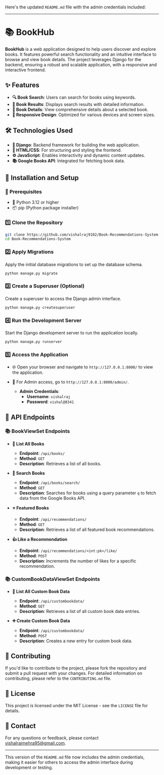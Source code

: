 Here's the updated `README.md` file with the admin credentials included:

---

# 📚 BookHub

**BookHub** is a web application designed to help users discover and explore books. It features powerful search functionality and an intuitive interface to browse and view book details. The project leverages Django for the backend, ensuring a robust and scalable application, with a responsive and interactive frontend.

## ✨ Features

- **🔍 Book Search**: Users can search for books using keywords.
- **📑 Book Results**: Displays search results with detailed information.
- **📘 Book Details**: View comprehensive details about a selected book.
- **📱 Responsive Design**: Optimized for various devices and screen sizes.

## 🛠️ Technologies Used

- **🧰 Django**: Backend framework for building the web application.
- **🎨 HTML/CSS**: For structuring and styling the frontend.
- **⚙️ JavaScript**: Enables interactivity and dynamic content updates.
- **📚 Google Books API**: Integrated for fetching book data.

## 🚀 Installation and Setup

### 📝 Prerequisites

- 🐍 Python 3.12 or higher
- 📦 pip (Python package installer)

### 1️⃣ Clone the Repository

```bash
git clone https://github.com/vishalraj9102/Book-Recommendations-System.git
cd Book-Recommendations-System
```

### 2️⃣ Apply Migrations

Apply the initial database migrations to set up the database schema.

```bash
python manage.py migrate
```

### 3️⃣ Create a Superuser (Optional)

Create a superuser to access the Django admin interface.

```bash
python manage.py createsuperuser
```

### 4️⃣ Run the Development Server

Start the Django development server to run the application locally.

```bash
python manage.py runserver
```

### 5️⃣ Access the Application

- 🌐 Open your browser and navigate to `http://127.0.0.1:8000/` to view the application.

- 🔑 For Admin access, go to `http://127.0.0.1:8000/admin/`.

  - **Admin Credentials**:
    - **Username**: `vishalraj`
    - **Password**: `vishal@8341`

## 🔗 API Endpoints

### **📚 BookViewSet Endpoints**

- **📝 List All Books**

  - **Endpoint**: `/api/books/`
  - **Method**: `GET`
  - **Description**: Retrieves a list of all books.

- **🔎 Search Books**

  - **Endpoint**: `/api/books/search/`
  - **Method**: `GET`
  - **Description**: Searches for books using a query parameter `q` to fetch data from the Google Books API.

- **⭐ Featured Books**

  - **Endpoint**: `/api/recommendations/`
  - **Method**: `GET`
  - **Description**: Retrieves a list of all featured book recommendations.

- **👍 Like a Recommendation**

  - **Endpoint**: `/api/recommendations/<int:pk>/like/`
  - **Method**: `POST`
  - **Description**: Increments the number of likes for a specific recommendation.

### **📚 CustomBookDataViewSet Endpoints**

- **📝 List All Custom Book Data**

  - **Endpoint**: `/api/custombookdata/`
  - **Method**: `GET`
  - **Description**: Retrieves a list of all custom book data entries.

- **➕ Create Custom Book Data**

  - **Endpoint**: `/api/custombookdata/`
  - **Method**: `POST`
  - **Description**: Creates a new entry for custom book data.

## 🤝 Contributing

If you'd like to contribute to the project, please fork the repository and submit a pull request with your changes. For detailed information on contributing, please refer to the `CONTRIBUTING.md` file.

## 📄 License

This project is licensed under the MIT License - see the `LICENSE` file for details.

## 📧 Contact

For any questions or feedback, please contact [vishalrajmehra95@gmail.com](mailto:vishalrajmehra95@gmail.com).


---

This version of the `README.md` file now includes the admin credentials, making it easier for others to access the admin interface during development or testing.
